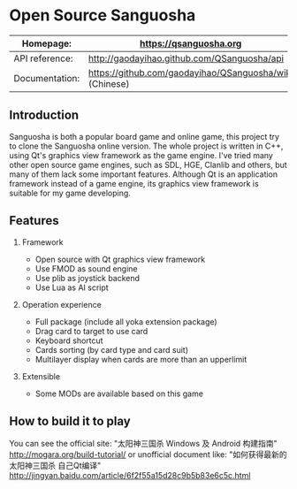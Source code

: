 Open Source Sanguosha
==========

| Homepage:      | https://qsanguosha.org                        |
|----------------|-----------------------------------------------|
| API reference: | http://gaodayihao.github.com/QSanguosha/api   |
| Documentation: | https://github.com/gaodayihao/QSanguosha/wiki (Chinese) |

Introduction
----------

Sanguosha is both a popular board game and online game,
this project try to clone the Sanguosha online version.
The whole project is written in C++, 
using Qt's graphics view framework as the game engine.
I've tried many other open source game engines, 
such as SDL, HGE, Clanlib and others, 
but many of them lack some important features. 
Although Qt is an application framework instead of a game engine, 
its graphics view framework is suitable for my game developing.

Features
----------

1. Framework
    * Open source with Qt graphics view framework
    * Use FMOD as sound engine
    * Use plib as joystick backend 
    * Use Lua as AI script

2. Operation experience
    * Full package (include all yoka extension package)
    * Drag card to target to use card
    * Keyboard shortcut
    * Cards sorting (by card type and card suit)
    * Multilayer display when cards are more than an upperlimit

3. Extensible
    * Some MODs are available based on this game

How to build it to play
-------

You can see the official site:
"太阳神三国杀 Windows 及 Android 构建指南" http://mogara.org/build-tutorial/
or unofficial document like:
"如何获得最新的太阳神三国杀 自己Qt编译" http://jingyan.baidu.com/article/6f2f55a15d28c9b5b83e6c5c.html
